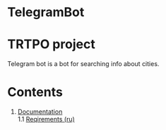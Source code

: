 # TelegramBot
# TRTPO project
Telegram bot is a bot for searching info about cities.

# Contents
1. [Documentation](https://github.com/Kyrsor/TelegramBot/tree/master/Documents/Requirements) <br>
  1.1 [Reqirements (ru)](https://github.com/Kyrsor/TelegramBot/blob/master/Documents/Requirements/Requirements.md) <br>
 
